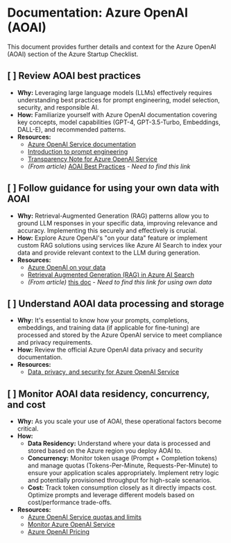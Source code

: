 # Documentation: Azure OpenAI (AOAI)

This document provides further details and context for the Azure OpenAI (AOAI) section of the Azure Startup Checklist.

## [ ] Review AOAI best practices

*   **Why:** Leveraging large language models (LLMs) effectively requires understanding best practices for prompt engineering, model selection, security, and responsible AI.
*   **How:** Familiarize yourself with Azure OpenAI documentation covering key concepts, model capabilities (GPT-4, GPT-3.5-Turbo, Embeddings, DALL-E), and recommended patterns.
*   **Resources:**
    *   [Azure OpenAI Service documentation](https://learn.microsoft.com/en-us/azure/ai-services/openai/)
    *   [Introduction to prompt engineering](https://learn.microsoft.com/en-us/azure/ai-services/openai/concepts/prompt-engineering)
    *   [Transparency Note for Azure OpenAI Service](https://learn.microsoft.com/en-us/legal/cognitive-services/openai/transparency-note)
    *   *(From article)* [AOAI Best Practices]() - *Need to find this link*

## [ ] Follow guidance for using your own data with AOAI

*   **Why:** Retrieval-Augmented Generation (RAG) patterns allow you to ground LLM responses in your specific data, improving relevance and accuracy. Implementing this securely and effectively is crucial.
*   **How:** Explore Azure OpenAI's "on your data" feature or implement custom RAG solutions using services like Azure AI Search to index your data and provide relevant context to the LLM during generation.
*   **Resources:**
    *   [Azure OpenAI on your data](https://learn.microsoft.com/en-us/azure/ai-services/openai/concepts/use-your-data)
    *   [Retrieval Augmented Generation (RAG) in Azure AI Search](https://learn.microsoft.com/en-us/azure/search/retrieval-augmented-generation-overview)
    *   *(From article)* [this doc]() - *Need to find this link for using own data*

## [ ] Understand AOAI data processing and storage

*   **Why:** It's essential to know how your prompts, completions, embeddings, and training data (if applicable for fine-tuning) are processed and stored by the Azure OpenAI service to meet compliance and privacy requirements.
*   **How:** Review the official Azure OpenAI data privacy and security documentation.
*   **Resources:**
    *   [Data, privacy, and security for Azure OpenAI Service](https://learn.microsoft.com/en-us/legal/cognitive-services/openai/data-privacy)

## [ ] Monitor AOAI data residency, concurrency, and cost

*   **Why:** As you scale your use of AOAI, these operational factors become critical.
*   **How:**
    *   **Data Residency:** Understand where your data is processed and stored based on the Azure region you deploy AOAI to.
    *   **Concurrency:** Monitor token usage (Prompt + Completion tokens) and manage quotas (Tokens-Per-Minute, Requests-Per-Minute) to ensure your application scales appropriately. Implement retry logic and potentially provisioned throughput for high-scale scenarios.
    *   **Cost:** Track token consumption closely as it directly impacts cost. Optimize prompts and leverage different models based on cost/performance trade-offs.
*   **Resources:**
    *   [Azure OpenAI Service quotas and limits](https://learn.microsoft.com/en-us/azure/ai-services/openai/concepts/quotas-limits)
    *   [Monitor Azure OpenAI Service](https://learn.microsoft.com/en-us/azure/ai-services/openai/how-to/monitoring)
    *   [Azure OpenAI Pricing](https://azure.microsoft.com/en-us/pricing/details/cognitive-services/openai-service/)

